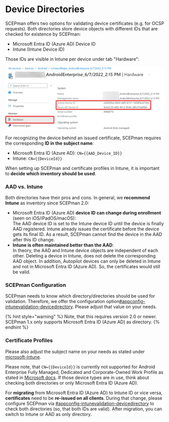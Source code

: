 # Device Directories

SCEPman offers two options for validating device certificates (e.g. for OCSP requests). Both directories store device objects with different IDs that are checked for existence by SCEPman:

* Microsoft Entra ID (Azure AD) Device ID
* Intune (Intune Device ID)

Those IDs are visible in Intune per device under tab "Hardware":

![](<../.gitbook/assets/image (15).png>)

For recognizing the device behind an issued certificate, SCEPman requires the corresponding **ID in the subject name**:

* Microsoft Entra ID (Azure AD): `CN={{AAD_Device_ID}}`
* Intune: `CN={{DeviceId}}`

When setting up SCEPman and certificate profiles in Intune, it is important to **decide which inventory should be used**.

### AAD vs. Intune

Both directories have their pros and cons. In general, we **recommend Intune** as inventory since SCEPman 2.0:

* Microsoft Entra ID (Azure AD) **device ID can change during enrollment** (seen on iOS/iPadOS/macOS):\
  The AAD device ID is set to the Intune device ID until the device is finally AAD registered. Intune already issues the certificate before the device gets its final ID. As a result, SCEPman cannot find the device in the AAD after this ID change.
* **Intune is often maintained better than the AAD**:\
  In theory, the AAD and Intune device objects are independent of each other. Deleting a device in Intune, does not delete the corresponding AAD object. In addition, Autopilot devices can only be deleted in Intune and not in Microsoft Entra ID (Azure AD). So, the certificates would still be valid.

### SCEPman Configuration

SCEPman needs to know which directory/directories should be used for validation. Therefore, we offer the configuration option[#appconfig-intunevalidation-devicedirectory](../scepman-configuration/optional/application-settings/intune-validation.md#appconfig-intunevalidation-devicedirectory "mention"). Please adjust that value on your needs.

{% hint style="warning" %}
Note, that this requires version 2.0 or newer. SCEPman 1.x only supports Microsoft Entra ID (Azure AD) as directory.
{% endhint %}

### Certificate Profiles

Please also adjust the subject name on your needs as stated under [microsoft-intune](../certificate-deployment/microsoft-intune/ "mention").

Please note, that `CN={{DeviceId}}` is currently not supported for Android Enterprise Fully Managed, Dedicated and Corporate-Owned Work Profile as stated in [Microsoft docs](https://docs.microsoft.com/en-us/mem/intune/protect/certificates-profile-scep#create-a-scep-certificate-profile). If those device types are in use, think about checking both directories or only Microsoft Entra ID (Azure AD).

For **migrating** from Microsoft Entra ID (Azure AD) to Intune ID or vice versa, **certificates** need to be **re-issued on all clients**. During that change, please configure SCEPman via [#appconfig-intunevalidation-devicedirectory](../scepman-configuration/optional/application-settings/intune-validation.md#appconfig-intunevalidation-devicedirectory "mention") to check both directories (so, that both IDs are valid). After migration, you can switch to Intune or AAD as only directory.

